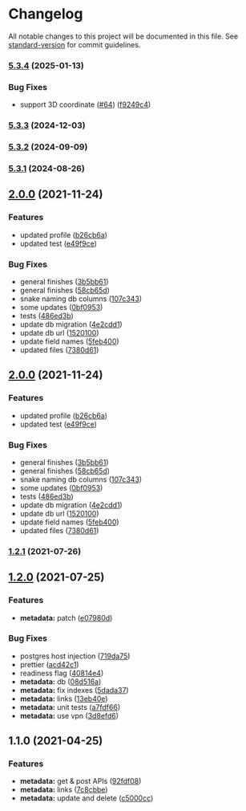 # Changelog

All notable changes to this project will be documented in this file. See [standard-version](https://github.com/conventional-changelog/standard-version) for commit guidelines.

### [5.3.4](https://github.com/MapColonies/3d-ingestion-catalog/compare/v5.3.3...v5.3.4) (2025-01-13)


### Bug Fixes

* support 3D coordinate ([#64](https://github.com/MapColonies/3d-ingestion-catalog/issues/64)) ([f9249c4](https://github.com/MapColonies/3d-ingestion-catalog/commit/f9249c49f4ce51f1cbb334a64ef535eba72f26b6))

### [5.3.3](https://github.com/MapColonies/3d-ingestion-catalog/compare/v5.3.2...v5.3.3) (2024-12-03)

### [5.3.2](https://github.com/MapColonies/3d-ingestion-catalog/compare/v5.3.1...v5.3.2) (2024-09-09)

### [5.3.1](https://github.com/MapColonies/3d-ingestion-catalog/compare/v5.3.0...v5.3.1) (2024-08-26)

## [2.0.0](https://github.com/MapColonies/3d-ingestion-catalog/compare/v1.2.2...v2.0.0) (2021-11-24)


### Features

* updated profile ([b26cb6a](https://github.com/MapColonies/3d-ingestion-catalog/commit/b26cb6a20a49d9d8b636e1d419e8f5f30257247b))
* updated test ([e49f9ce](https://github.com/MapColonies/3d-ingestion-catalog/commit/e49f9ce0f2af1a41252c6ddbcfa0991c5fa67602))


### Bug Fixes

* general finishes ([3b5bb61](https://github.com/MapColonies/3d-ingestion-catalog/commit/3b5bb61948e5b2098fe8a2e573c3a78d0c707be5))
* general finishes ([58cb65d](https://github.com/MapColonies/3d-ingestion-catalog/commit/58cb65dca6e3c4341d572166c1642e823a3b3acf))
* snake naming db columns ([107c343](https://github.com/MapColonies/3d-ingestion-catalog/commit/107c3435dde7ea78d5c3eb00f299b367f878be92))
* some updates ([0bf0953](https://github.com/MapColonies/3d-ingestion-catalog/commit/0bf0953b6075d3a8fc2d3f69f0a36d06bfddaf06))
* tests ([486ed3b](https://github.com/MapColonies/3d-ingestion-catalog/commit/486ed3b58a4929400939a11b3819dd03ffd33cab))
* update db migration ([4e2cdd1](https://github.com/MapColonies/3d-ingestion-catalog/commit/4e2cdd10d1750d1561a60e0b9240bf6741af24f6))
* update db url ([1520100](https://github.com/MapColonies/3d-ingestion-catalog/commit/1520100c4bd8e6f8538e1c1128395c4abc56b720))
* update field names ([5feb400](https://github.com/MapColonies/3d-ingestion-catalog/commit/5feb400c46da38dca783f299dde5ee975f2d19c7))
* updated files ([7380d61](https://github.com/MapColonies/3d-ingestion-catalog/commit/7380d61900c1716ab7f7f66adfc9a84192bb57d4))

## [2.0.0](https://github.com/MapColonies/3d-ingestion-catalog/compare/v1.2.2...v2.0.0) (2021-11-24)


### Features

* updated profile ([b26cb6a](https://github.com/MapColonies/3d-ingestion-catalog/commit/b26cb6a20a49d9d8b636e1d419e8f5f30257247b))
* updated test ([e49f9ce](https://github.com/MapColonies/3d-ingestion-catalog/commit/e49f9ce0f2af1a41252c6ddbcfa0991c5fa67602))


### Bug Fixes

* general finishes ([3b5bb61](https://github.com/MapColonies/3d-ingestion-catalog/commit/3b5bb61948e5b2098fe8a2e573c3a78d0c707be5))
* general finishes ([58cb65d](https://github.com/MapColonies/3d-ingestion-catalog/commit/58cb65dca6e3c4341d572166c1642e823a3b3acf))
* snake naming db columns ([107c343](https://github.com/MapColonies/3d-ingestion-catalog/commit/107c3435dde7ea78d5c3eb00f299b367f878be92))
* some updates ([0bf0953](https://github.com/MapColonies/3d-ingestion-catalog/commit/0bf0953b6075d3a8fc2d3f69f0a36d06bfddaf06))
* tests ([486ed3b](https://github.com/MapColonies/3d-ingestion-catalog/commit/486ed3b58a4929400939a11b3819dd03ffd33cab))
* update db migration ([4e2cdd1](https://github.com/MapColonies/3d-ingestion-catalog/commit/4e2cdd10d1750d1561a60e0b9240bf6741af24f6))
* update db url ([1520100](https://github.com/MapColonies/3d-ingestion-catalog/commit/1520100c4bd8e6f8538e1c1128395c4abc56b720))
* update field names ([5feb400](https://github.com/MapColonies/3d-ingestion-catalog/commit/5feb400c46da38dca783f299dde5ee975f2d19c7))
* updated files ([7380d61](https://github.com/MapColonies/3d-ingestion-catalog/commit/7380d61900c1716ab7f7f66adfc9a84192bb57d4))

### [1.2.1](https://github.com/MapColonies/3d-ingestion-catalog/compare/v1.2.0...v1.2.1) (2021-07-26)

## [1.2.0](https://github.com/MapColonies/3d-ingestion-catalog/compare/v1.1.0...v1.2.0) (2021-07-25)


### Features

* **metadata:** patch ([e07980d](https://github.com/MapColonies/3d-ingestion-catalog/commit/e07980d511b61713d4f20cd04a4e67f6ed28a0da))


### Bug Fixes

* postgres host injection ([719da75](https://github.com/MapColonies/3d-ingestion-catalog/commit/719da750fbd4073b0d6c0d4fb26bf29d13885de0))
* prettier ([acd42c1](https://github.com/MapColonies/3d-ingestion-catalog/commit/acd42c103930e7b6d322304bacd2fabd89bd9b85))
* readiness flag ([40814e4](https://github.com/MapColonies/3d-ingestion-catalog/commit/40814e4ed5d9f7a3278390a549d78e1d1789d780))
* **metadata:** db ([08d516a](https://github.com/MapColonies/3d-ingestion-catalog/commit/08d516a3afb04bd5e8682fdfce67cfef48a58658))
* **metadata:** fix indexes ([5dada37](https://github.com/MapColonies/3d-ingestion-catalog/commit/5dada379c902f138b8579266ad54102b7e02278c))
* **metadata:** links ([13eb40e](https://github.com/MapColonies/3d-ingestion-catalog/commit/13eb40e84cb42f6cc0cac18b53a51081d15fd8b2))
* **metadata:** unit tests ([a7fdf66](https://github.com/MapColonies/3d-ingestion-catalog/commit/a7fdf66f61a3edaa8516f6d57ef42f72e7c9bc02))
* **metadata:** use vpn ([3d8efd6](https://github.com/MapColonies/3d-ingestion-catalog/commit/3d8efd69d39a56c082866153b05832b1bba70198))

## 1.1.0 (2021-04-25)


### Features

* **metadata:** get & post APIs ([92fdf08](https://github.com/MapColonies/3d-ingestion-catalog/commit/92fdf088f15d04d3878b8f24f13bd1da218345bd))
* **metadata:** links ([7c8cbbe](https://github.com/MapColonies/3d-ingestion-catalog/commit/7c8cbbe56be4a196d5e976d231a02d84bce580fa))
* **metadata:** update and delete ([c5000cc](https://github.com/MapColonies/3d-ingestion-catalog/commit/c5000cc9c6ab8cf9a4b87e0077f57535c22507c9))
